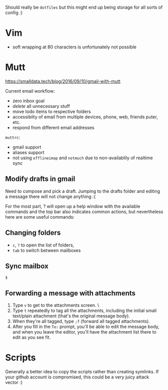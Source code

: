 
Should really be `dotfiles` but this might end up being storage for all sorts of config :)

# Vim

- soft wrapping at 80 characters is unfortunately not possible

# Mutt

https://smalldata.tech/blog/2016/09/10/gmail-with-mutt

Current email workflow:
- zero inbox goal
- *delete* all unnecessary stuff
- move todo items to respective folders
- accessibilty of email from multiple devices, phone, web, friends puter, etc.
- respond from different email addresses

`muttrc`:
- gmail support
- aliases support
- not using `offlineimap` and `notmuch` due to non-availablily of realtime sync

## Modify drafts in gmail

Need to compose and pick a draft. Jumping to the drafts folder and editing a message there will not change anything :(

For the most part, ? will open up a help window with the available commands and the top bar also indicates common actions, but nevertheless here are some useful commands:

## Changing folders

- `c`, `?` to open the list of folders, 
- `tab` to switch between mailboxes

## Sync mailbox

`$`

## Forwarding a message with attachments

1. Type `v` to get to the attachments screen. \
1. Type `t` repeatedly to tag all the attachments, including the initial small text/plain attachment (that's the original message body). 
1. When they're all tagged, type `;f` (forward all tagged attachments). 
1. After you fill in the `To:` prompt, you'll be able to edit the message body, and when you leave the editor, you'll have the attachment list there to edit as you see fit.

# Scripts

Generally a better idea to copy the scripts rather than creating symlinks. If your github account is compromised, this could be a very juicy attack vector :)

